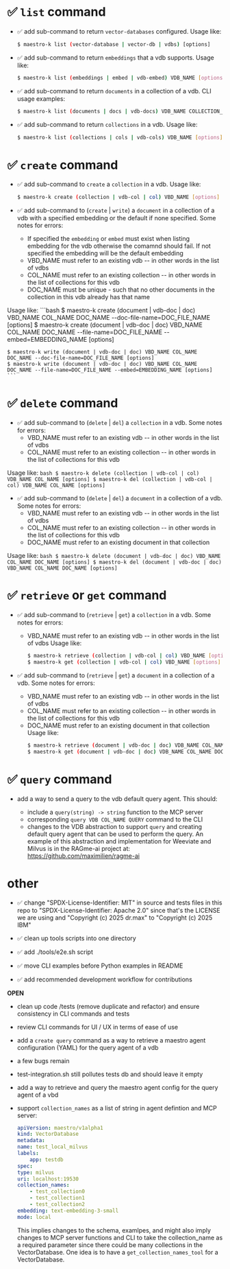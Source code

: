 # ✅ `list` command

* ✅ add sub-command to return `vector-databases` configured. Usage like:
    ```bash
    $ maestro-k list (vector-database | vector-db | vdbs) [options]
    ```

* ✅ add sub-command to return `embeddings` that a vdb supports. Usage like:
    ```bash
    $ maestro-k list (embeddings | embed | vdb-embed) VDB_NAME [options]
    ```

* ✅ add sub-command to return `documents` in a collection of a vdb. CLI usage examples:
    ```bash
    $ maestro-k list (documents | docs | vdb-docs) VDB_NAME COLLECTION_NAME [options]
    ```

* ✅ add sub-command to return `collections` in a vdb. Usage like:
    ```bash
    $ maestro-k list (collections | cols | vdb-cols) VDB_NAME [options]
    ```

# ✅ `create` command

* ✅ add sub-command to `create` a `collection` in a vdb. Usage like:
    ```bash
    $ maestro-k create (collection | vdb-col | col) VBD_NAME [options]
    ```

* ✅ add sub-command to (`create` | `write`) a `document` in a collection of a vdb with a specified embedding or the default if none specified. Some notes for errors:

  - If specified the `embedding` or `embed` must exist when listing embedding for the vdb otherwise the comamnd should fail. If not specified the embedding will be the default embedding
  - VBD_NAME must refer to an existing vdb -- in other words in the list of vdbs
  - COL_NAME must refer to an existing collection -- in other words in the list of collections for this vdb
  - DOC_NAME must be unique - such that no other documents in the collection in this vdb already has that name

Usage like:
    ```bash
    $ maestro-k create (document | vdb-doc | doc) VBD_NAME COL_NAME DOC_NAME --doc-file-name=DOC_FILE_NAME [options] 
    $ maestro-k create (document | vdb-doc | doc) VBD_NAME COL_NAME DOC_NAME --file-name=DOC_FILE_NAME --embed=EMBEDDING_NAME [options]
    
    $ maestro-k write (document | vdb-doc | doc) VBD_NAME COL_NAME DOC_NAME --doc-file-name=DOC_FILE_NAME [options]
    $ maestro-k write (document | vdb-doc | doc) VBD_NAME COL_NAME DOC_NAME --file-name=DOC_FILE_NAME --embed=EMBEDDING_NAME [options]
    ```

# ✅ `delete` command

* ✅ add sub-command to (`delete` | `del`) a `collection` in a vdb. Some notes for errors:
  - VBD_NAME must refer to an existing vdb -- in other words in the list of vdbs
  - COL_NAME must refer to an existing collection -- in other words in the list of collections for this vdb

Usage like:
    ```bash
    $ maestro-k delete (collection | vdb-col | col) VDB_NAME COL_NAME [options]
    $ maestro-k del (collection | vdb-col | col) VDB_NAME COL_NAME [options]
    ```

* ✅ add sub-command to (`delete` | `del`) a `document` in a collection of a vdb. Some notes for errors:
  - VBD_NAME must refer to an existing vdb -- in other words in the list of vdbs
  - COL_NAME must refer to an existing collection -- in other words in the list of collections for this vdb
  - DOC_NAME must refer to an existing document in that collection

Usage like:
    ```bash
    $ maestro-k delete (document | vdb-doc | doc) VBD_NAME COL_NAME DOC_NAME [options]
    $ maestro-k del (document | vdb-doc | doc) VBD_NAME COL_NAME DOC_NAME [options]
    ```

# ✅ `retrieve` or `get` command

* ✅ add sub-command to (`retrieve` | `get`) a `collection` in a vdb. Some notes for errors:
  - VBD_NAME must refer to an existing vdb -- in other words in the list of vdbs
Usage like:
    ```bash
    $ maestro-k retrieve (collection | vdb-col | col) VBD_NAME [options]
    $ maestro-k get (collection | vdb-col | col) VBD_NAME [options]
    ```

* ✅ add sub-command to (`retrieve` | `get`) a `document` in a collection of a vdb. Some notes for errors:
  - VBD_NAME must refer to an existing vdb -- in other words in the list of vdbs
  - COL_NAME must refer to an existing collection -- in other words in the list of collections for this vdb
  - DOC_NAME must refer to an existing document in that collection
Usage like:
    ```bash
    $ maestro-k retrieve (document | vdb-doc | doc) VDB_NAME COL_NAME DOC_NAME [options]
    $ maestro-k get (document | vdb-doc | doc) VDB_NAME COL_NAME DOC_NAME [options]
    ```
# ✅ `query` command

* add a way to send a query to the vdb default query agent. This should:

  - include a `query(string) -> string` function to the MCP server 
  - corresponding `query VDB COL_NAME QUERY` command to the CLI
  - changes to the VDB abstraction to support `query` and creating default query agent that can be used to perform the query. 
    An example of this abstraction and implementation for Weeviate and Milvus is in the RAGme-ai project at: https://github.com/maximilien/ragme-ai

# other

* ✅ change "SPDX-License-Identifier: MIT" in source and tests files in this repo to "SPDX-License-Identifier: Apache 2.0" since that's the LICENSE we are using and "Copyright (c) 2025 dr.max" to "Copyright (c) 2025 IBM"

* ✅ clean up tools scripts into one directory

* ✅ add ./tools/e2e.sh script

* ✅ move CLI examples before Python examples in README

* ✅ add recommended development workflow for contributions

**OPEN**

* clean up code /tests (remove duplicate and refactor) and ensure consistency in CLI commands and tests

* review CLI commands for UI / UX in terms of ease of use

* add a `create query` command as a way to retrieve a maestro agent configuration (YAML) for the query agent of a vdb

* a few bugs remain
- test-integration.sh still pollutes tests db and should leave it empty

* add a way to retrieve and query the maestro agent config for the query agent of a vbd

* support `collection_names` as a list of string in agent defintion and MCP server:
    ```yaml
    apiVersion: maestro/v1alpha1
    kind: VectorDatabase
    metadata:
    name: test_local_milvus
    labels:
        app: testdb
    spec:
    type: milvus
    uri: localhost:19530
    collection_names: 
        - test_collection0
        - test_collection1
        - test_collection2
    embedding: text-embedding-3-small
    mode: local
    ```
    This implies changes to the schema, examlpes, and might also imply changes to MCP server functions and CLI to take the collection_name as a required parameter since there could be many collections in the VectorDatabase. One idea is to have a `get_collection_names_tool` for a VectorDatabase. 